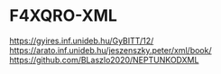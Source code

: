 # F4XQRO-XML
https://gyires.inf.unideb.hu/GyBITT/12/<br/>
https://arato.inf.unideb.hu/jeszenszky.peter/xml/book/<br/>
https://github.com/BLaszlo2020/NEPTUNKODXML